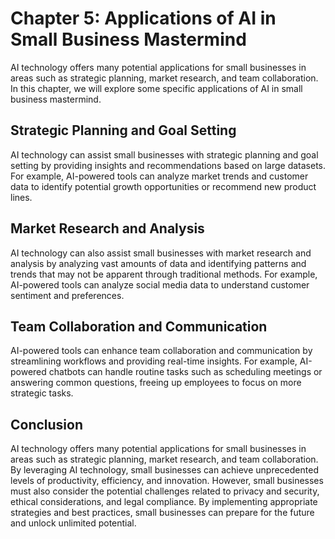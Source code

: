 Chapter 5: Applications of AI in Small Business Mastermind
==========================================================

AI technology offers many potential applications for small businesses in areas such as strategic planning, market research, and team collaboration. In this chapter, we will explore some specific applications of AI in small business mastermind.

Strategic Planning and Goal Setting
-----------------------------------

AI technology can assist small businesses with strategic planning and goal setting by providing insights and recommendations based on large datasets. For example, AI-powered tools can analyze market trends and customer data to identify potential growth opportunities or recommend new product lines.

Market Research and Analysis
----------------------------

AI technology can also assist small businesses with market research and analysis by analyzing vast amounts of data and identifying patterns and trends that may not be apparent through traditional methods. For example, AI-powered tools can analyze social media data to understand customer sentiment and preferences.

Team Collaboration and Communication
------------------------------------

AI-powered tools can enhance team collaboration and communication by streamlining workflows and providing real-time insights. For example, AI-powered chatbots can handle routine tasks such as scheduling meetings or answering common questions, freeing up employees to focus on more strategic tasks.

Conclusion
----------

AI technology offers many potential applications for small businesses in areas such as strategic planning, market research, and team collaboration. By leveraging AI technology, small businesses can achieve unprecedented levels of productivity, efficiency, and innovation. However, small businesses must also consider the potential challenges related to privacy and security, ethical considerations, and legal compliance. By implementing appropriate strategies and best practices, small businesses can prepare for the future and unlock unlimited potential.
